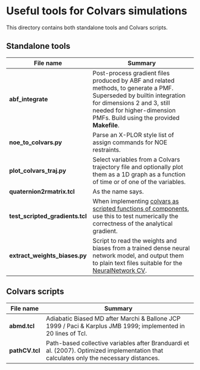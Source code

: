 # Useful tools for Colvars simulations

This directory contains both standalone tools and Colvars scripts.

## Standalone tools
| File name | Summary |
| ------------- | ------------- |
| **abf_integrate** | Post-process gradient files produced by ABF and related methods, to generate a PMF. Superseded by builtin integration for dimensions 2 and 3, still needed for higher-dimension PMFs. Build using the provided **Makefile**.|
| **noe_to_colvars.py** | Parse an X-PLOR style list of assign commands for NOE restraints.|
| **plot_colvars_traj.py** | Select variables from a Colvars trajectory file and optionally plot them as a 1D graph as a function of time or of one of the variables.|
| **quaternion2rmatrix.tcl** | As the name says.|
| **test_scripted_gradients.tcl** | When implementing [colvars as scripted functions of components](http://colvars.github.io/colvars-refman-namd/colvars-refman-namd.html#sec:colvar_scripted), use this to test numerically the correctness of the analytical gradient. |
| **extract_weights_biases.py** | Script to read the weights and biases from a trained dense neural network model, and output them to plain text files suitable for the [NeuralNetwork CV](http://colvars.github.io/colvars-refman-namd/colvars-refman-namd.html#sec:neuralnetwork). |
## Colvars scripts

| File name | Summary |
| ------------- | ------------- |
| **abmd.tcl** | Adiabatic Biased MD after Marchi & Ballone JCP 1999 / Paci & Karplus JMB 1999; implemented in 20 lines of Tcl.|
| **pathCV.tcl** | Path-based collective variables after Branduardi et al. (2007). Optimized implementation that calculates only the necessary distances.|